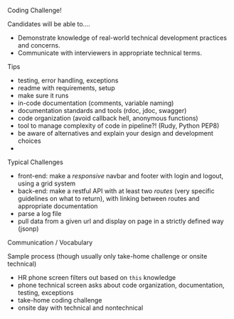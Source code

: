 Coding Challenge!

Candidates will be able to....   
 - Demonstrate knowledge of real-world technical development practices and concerns.   
 - Communicate with interviewers in appropriate technical terms.    


Tips

 - testing, error handling, exceptions    
 - readme with requirements, setup   
 - make sure it runs   
 - in-code documentation (comments, variable naming)   
 - documentation standards and tools (rdoc, jdoc, swagger)   
 - code organization (avoid callback hell, anonymous functions)   
 - tool to manage complexity of code in pipeline?! (Rudy, Python PEP8)   
 - be aware of alternatives and explain your design and development choices   
 - 

Typical Challenges

 - front-end: make a *responsive* navbar and footer with login and logout, using a grid system   
 - back-end: make a restful API with at least two *routes* (very specific guidelines on what to return), with linking between routes and appropriate documentation   
 - parse a log file   
 - pull data from a given url and display on page in a strictly defined way (jsonp)   


Communication / Vocabulary

Sample process (though usually only take-home challenge or onsite technical)

 - HR phone screen filters out based on `this` knowledge    
 - phone technical screen asks about code organization, documentation, testing, exceptions   
 - take-home coding challenge   
 - onsite day with technical and nontechnical     

